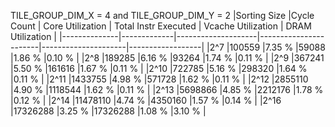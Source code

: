 TILE_GROUP_DIM_X = 4 and TILE_GROUP_DIM_Y = 2
|Sorting Size  |Cycle Count  |	Core Utilization  |	Total Instr Executed  | Vcache Utilization  | DRAM Utilization |
|--------------|-------------|--------------------|-----------------------|---------------------|------------------|
|2^7	       |100559 	     |7.35 %	          |59088	              |1.86 %	            |0.10 %            |
|2^8	       |189285	     |6.16 %	          |93264  	              |1.74 %	            |0.11 %            |
|2^9	       |367241	     |5.50 %	          |161616    	          |1.67 %	            |0.11 %            |
|2^10	       |722785	     |5.16 %	          |298320	              |1.64 %	            |0.11 %            |
|2^11	       |1433755	     |4.98 %	          |571728	              |1.62 %	            |0.11 %            |
|2^12	       |2855110	     |4.90 %	          |1118544	              |1.62 %	            |0.11 %            |
|2^13	       |5698866	     |4.85 %	          |2212176	              |1.78 %	            |0.12 %            |
|2^14	       |11478110	 |4.74 %	          |4350160	              |1.57 %	            |0.14 %            |
|2^16	       |17326288	 |3.25 %	          |17326288	              |1.08 %	            |3.10 %            |

